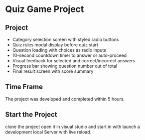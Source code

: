 # Quiz Game Project

## Project
- Category selection screen with styled radio buttons
- Quiz rules modal display before quiz start
- Question loading with choices as radio inputs
- 10-second countdown timer to answer or auto-proceed
- Visual feedback for selected and correct/incorrect answers
- Progress bar showing question number out of total
- Final result screen with score summary

## Time Frame
The project was developed and completed within 5 hours.

## Start the Project 

clone the project
open it in visual studio and start in with launch a development local Server with live reload.
